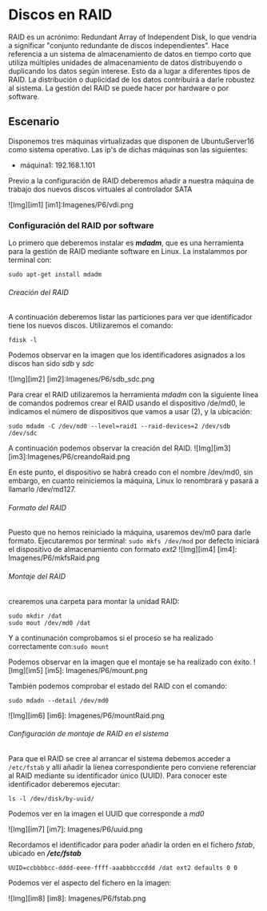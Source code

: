 # Discos en RAID

RAID es un acrónimo: Redundant Array of Independent Disk, lo que vendría a significar "conjunto redundante de discos independientes".
Hace referencia a un sistema de almacenamiento de datos en tiempo corto que utiliza múltiples unidades de almacenamiento de datos distribuyendo o duplicando los datos según interese. Esto da a lugar a diferentes tipos de RAID.
La distribución o duplicidad de los datos contribuirá a darle robustez al sistema.
La gestión del RAID se puede hacer por hardware o por software.

## Escenario
Disponemos tres máquinas virtualizadas que disponen de UbuntuServer16
como sistema operativo. Las ip's de dichas máquinas son las siguientes:
* máquina1: 192.168.1.101

Previo a la configuración de RAID deberemos añadir a nuestra máquina de trabajo dos nuevos discos virtuales al controlador SATA

![Img][im1]
[im1]:Imagenes/P6/vdi.png


### Configuración del RAID por software
Lo primero que deberemos instalar es ***mdadm***, que es una herramienta para la gestión de RAID mediante software en Linux. La instalammos por terminal con:

`sudo apt-get install mdadm`

###### Creación del RAID

A continuación deberemos listar las particiones para ver que identificador tiene los nuevos discos. Utilizaremos el comando:

`fdisk -l`

Podemos observar en la imagen  que los identificadores asignados a los discos han sido *sdb* y *sdc*

![Img][im2]
[im2]:Imagenes/P6/sdb_sdc.png

Para crear el RAID utilizaremos la herramienta *mdadm* con la siguiente línea de comandos podremos crear el RAID usando el dispositivo /de/md0, le indicamos el número de dispositivos que vamos a usar (2), y la ubicación:

`sudo mdadm -C /dev/md0 --level=raid1 --raid-devices=2 /dev/sdb /dev/sdc`


A continuación podemos observar la creación del RAID.
![Img][im3]
[im3]:Imagenes/P6/creandoRaid.png

En este punto, el dispositivo se habrá creado con el nombre /dev/md0, sin embargo,
en cuanto reiniciemos la máquina, Linux lo renombrará y pasará a llamarlo
/dev/md127.

###### Formato del RAID

Puesto que no hemos reiniciado la máquina, usaremos dev/m0 para darle formato. Ejecutaremos por terminal:
`sudo mkfs /dev/mod`
por defecto iniciará el dispositivo de almacenamiento con formato *ext2*
![Img][im4]
[im4]: Imagenes/P6/mkfsRaid.png

###### Montaje del RAID
crearemos una carpeta para montar la unidad RAID:
~~~~
sudo mkdir /dat
sudo mout /dev/md0 /dat
~~~~
Y a continunación comprobamos si el proceso se ha realizado correctamente con:`sudo mount`

Podemos observar en la imagen que el montaje se ha realizado con éxito.
![Img][im5]
[im5]: Imagenes/P6/mount.png


También podemos comprobar el estado del RAID con el comando:

`sudo mdadn --detail /dev/md0`

![Img][im6]
[im6]: Imagenes/P6/mountRaid.png

###### Configuración de montaje de RAID en el sistema

Para que el RAID se cree al arrancar el sistema debemos  acceder a `/etc/fstab` y allí añadir la líenea correspondiente pero conviene referenciar al RAID mediante su identificador único (UUID).
Para conocer este identificador deberemos ejecutar:

`ls -l /dev/disk/by-uuid/`

Podemos ver en la imagen el UUID que corresponde a *md0*

![Img][im7]
[im7]: Imagenes/P6/uuid.png

Recordamos el identificador para poder añadir la orden en el fichero *fstab*, ubicado en ***/etc/fstab***

`UUID=ccbbbbcc-dddd-eeee-ffff-aaabbbcccddd /dat ext2 defaults 0 0`

Podemos ver el aspecto del fichero en la   imagen:

![Img][im8]
[im8]: Imagenes/P6/fstab.png
